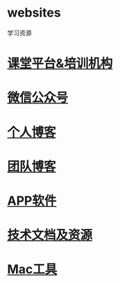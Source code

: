 # websites
学习资源

# [课堂平台&培训机构](course.md)

# [微信公众号](weixinmp.md)

# [个人博客](blog/personal_blog.md)

# [团队博客](blog/team_blog.md)

# [APP软件](app.md)

# [技术文档及资源](document.md)

# [Mac工具](https://github.com/jaywcjlove/awesome-mac/blob/master/README-zh.md)
